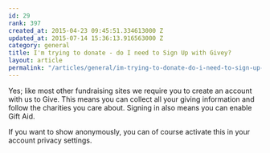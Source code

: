 ```yaml
---
id: 29
rank: 397
created_at: 2015-04-23 09:45:51.334613000 Z
updated_at: 2015-07-14 15:36:13.916563000 Z
category: general
title: I'm trying to donate - do I need to Sign Up with Givey?
layout: article
permalink: "/articles/general/im-trying-to-donate-do-i-need-to-sign-up-with-givey/"
---
```

Yes; like most other fundraising sites we require you to create an account with us to Give. This means you can collect all your giving information and follow the charities you care about. Signing in also means you can enable Gift Aid.

If you want to show anonymously, you can of course activate this in your account privacy settings.